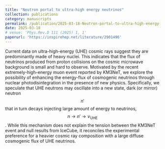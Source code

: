 ```yaml
---
title: "Neutron portal to ultra-high energy neutrinos"
collection: publications
category: manuscripts
permalink: /publication/2025-03-18-Neutron-portal-to-ultra-high-energy-neutrinos
date: 2025-03-18
# venue: 'Phys.Rev.D 111 (2025) 1, 1'
paperurl: 'https://inspirehep.net/literature/2901496'
---
```


Current data on ultra-high-energy (UHE) cosmic rays suggest they are predominantly made of heavy nuclei. This indicates that the flux of neutrinos produced from proton collisions on the cosmic microwave background is small and hard to observe. Motivated by the recent extremely-high-energy muon event reported by KM3NeT, we explore the possibility of enhancing the energy-flux of cosmogenic neutrinos through nuclear photodisintegration in the presence of new physics. Specifically, we speculate that UHE neutrons may oscillate into a new state, dark (or mirror) neutron $$n'$$ that in turn decays injecting large amount of energy to neutrinos, $$n \to n' \to \nu_{\text{UHE}}$$. While this mechanism does not explain the tension between the KM3NeT event and null results from IceCube, it reconciles the experimental preference for a heavier cosmic ray composition with a large diffuse cosmogenic flux of UHE neutrinos.